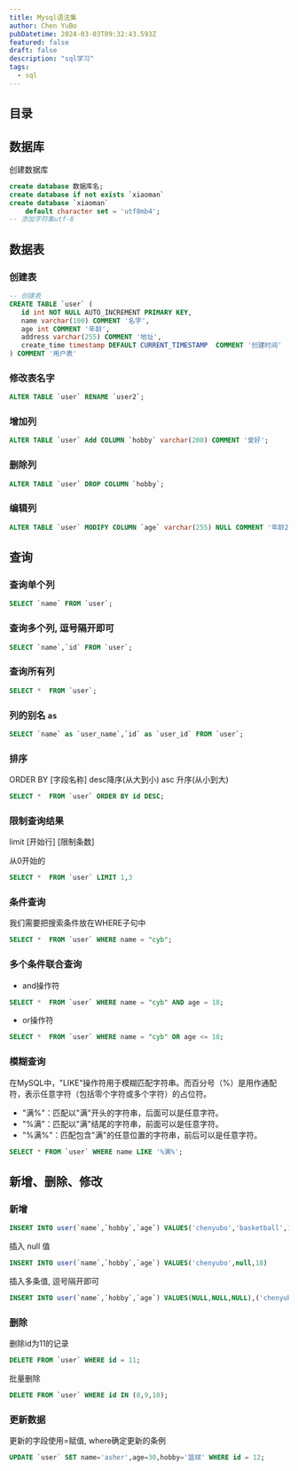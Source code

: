 ```yaml
---
title: Mysql语法集
author: Chen YuBo
pubDatetime: 2024-03-03T09:32:43.593Z
featured: false
draft: false
description: "sql学习"
tags:
  - sql
---
```


## 目录

## 数据库

创建数据库

```sql
create database 数据库名;
create database if not exists `xiaoman`
create database `xiaoman`
    default character set = 'utf8mb4';
-- 添加字符集utf-8
```

## 数据表

### 创建表

```sql
-- 创建表
CREATE TABLE `user` (
   id int NOT NULL AUTO_INCREMENT PRIMARY KEY,
   name varchar(100) COMMENT '名字',
   age int COMMENT '年龄',
   address varchar(255) COMMENT '地址',
   create_time timestamp DEFAULT CURRENT_TIMESTAMP  COMMENT '创建时间'
) COMMENT '用户表'

```

### 修改表名字

```sql
ALTER TABLE `user` RENAME `user2`;
```

### 增加列

```sql
ALTER TABLE `user` Add COLUMN `hobby` varchar(200) COMMENT '爱好';
```

### 删除列

```sql
ALTER TABLE `user` DROP COLUMN `hobby`;
```

### 编辑列

```sql
ALTER TABLE `user` MODIFY COLUMN `age` varchar(255) NULL COMMENT '年龄2';
```

## 查询

### 查询单个列

```sql
SELECT `name` FROM `user`;
```

### 查询多个列, 逗号隔开即可

```sql
SELECT `name`,`id` FROM `user`;
```

### 查询所有列

```sql
SELECT *  FROM `user`;
```

### 列的别名 `as`

```sql
SELECT `name` as `user_name`,`id` as `user_id` FROM `user`;
```

### 排序

ORDER BY [字段名称] desc降序(从大到小) asc 升序(从小到大)

```sql
SELECT *  FROM `user` ORDER BY id DESC;
```

### 限制查询结果

limit [开始行] [限制条数]

从0开始的

```sql
SELECT *  FROM `user` LIMIT 1,3
```

### 条件查询

我们需要把搜索条件放在WHERE子句中

```sql
SELECT *  FROM `user` WHERE name = "cyb";
```

### 多个条件联合查询

- and操作符

```sql
SELECT *  FROM `user` WHERE name = "cyb" AND age = 18;
```

- or操作符

```sql
SELECT *  FROM `user` WHERE name = "cyb" OR age <= 18;
```

### 模糊查询

在MySQL中，"LIKE"操作符用于模糊匹配字符串。而百分号（%）是用作通配符，表示任意字符（包括零个字符或多个字符）的占位符。

- "满%"：匹配以"满"开头的字符串，后面可以是任意字符。
- "%满"：匹配以"满"结尾的字符串，前面可以是任意字符。
- "%满%"：匹配包含"满"的任意位置的字符串，前后可以是任意字符。

```sql
SELECT * FROM `user` WHERE name LIKE '%满%';
```

## 新增、删除、修改

### 新增

```sql
INSERT INTO user(`name`,`hobby`,`age`) VALUES('chenyubo','basketball',18)
```

插入 null 值

```sql
INSERT INTO user(`name`,`hobby`,`age`) VALUES('chenyubo',null,18)
```

插入多条值, 逗号隔开即可

```sql
INSERT INTO user(`name`,`hobby`,`age`) VALUES(NULL,NULL,NULL),('chenyubo','basketball',18)
```

### 删除

删除id为11的记录

```sql
DELETE FROM `user` WHERE id = 11;
```

批量删除

```sql
DELETE FROM `user` WHERE id IN (8,9,10);
```

### 更新数据

更新的字段使用=赋值, where确定更新的条例

```sql
UPDATE `user` SET name='asher',age=30,hobby='篮球' WHERE id = 12;
```
